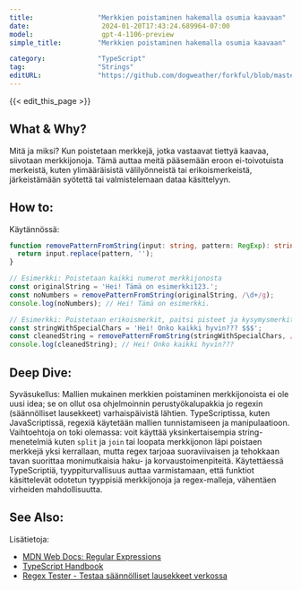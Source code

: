 ```yaml
---
title:                "Merkkien poistaminen hakemalla osumia kaavaan"
date:                  2024-01-20T17:43:24.689964-07:00
model:                 gpt-4-1106-preview
simple_title:         "Merkkien poistaminen hakemalla osumia kaavaan"

category:             "TypeScript"
tag:                  "Strings"
editURL:              "https://github.com/dogweather/forkful/blob/master/content/fi/typescript/deleting-characters-matching-a-pattern.md"
---
```


{{< edit_this_page >}}

## What & Why?
Mitä ja miksi? Kun poistetaan merkkejä, jotka vastaavat tiettyä kaavaa, siivotaan merkkijonoja. Tämä auttaa meitä pääsemään eroon ei-toivotuista merkeistä, kuten ylimääräisistä välilyönneistä tai erikoismerkeistä, järkeistämään syötettä tai valmistelemaan dataa käsittelyyn.

## How to:
Käytännössä:
```TypeScript
function removePatternFromString(input: string, pattern: RegExp): string {
  return input.replace(pattern, '');
}

// Esimerkki: Poistetaan kaikki numerot merkkijonosta
const originalString = 'Hei! Tämä on esimerkki123.';
const noNumbers = removePatternFromString(originalString, /\d+/g);
console.log(noNumbers); // Hei! Tämä on esimerkki.
```

```TypeScript
// Esimerkki: Poistetaan erikoismerkit, paitsi pisteet ja kysymysmerkit
const stringWithSpecialChars = 'Hei! Onko kaikki hyvin??? $$$';
const cleanedString = removePatternFromString(stringWithSpecialChars, /[^a-zA-ZäöåÄÖÅ .?]/g);
console.log(cleanedString); // Hei! Onko kaikki hyvin??? 
```

## Deep Dive:
Syväsukellus: Mallien mukainen merkkien poistaminen merkkijonoista ei ole uusi idea; se on ollut osa ohjelmoinnin perustyökalupakkia jo regexin (säännölliset lausekkeet) varhaispäivistä lähtien. TypeScriptissa, kuten JavaScriptissä, regexiä käytetään mallien tunnistamiseen ja manipulaatioon. Vaihtoehtoja on toki olemassa: voit käyttää yksinkertaisempia string-menetelmiä kuten `split` ja `join` tai loopata merkkijonon läpi poistaen merkkejä yksi kerrallaan, mutta regex tarjoaa suoraviivaisen ja tehokkaan tavan suorittaa monimutkaisia haku- ja korvaustoimenpiteitä. Käytettäessä TypeScriptiä, tyyppiturvallisuus auttaa varmistamaan, että funktiot käsittelevät odotetun tyyppisiä merkkijonoja ja regex-malleja, vähentäen virheiden mahdollisuutta.

## See Also:
Lisätietoja:
- [MDN Web Docs: Regular Expressions](https://developer.mozilla.org/en-US/docs/Web/JavaScript/Guide/Regular_Expressions)
- [TypeScript Handbook](https://www.typescriptlang.org/docs/handbook/intro.html)
- [Regex Tester - Testaa säännölliset lausekkeet verkossa](https://regexr.com/)
